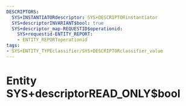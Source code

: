 ```yaml
---
DESCRIPTORS:
  SYS+INSTANTIATORdescriptor: SYS+DESCRIPTORinstantiator
  SYS+descriptorINVARIANT$bool: true
  SYS+descriptor_map-REQUESTID$operationid:
    SYS+requestid-ENTITY_REPORT:
    - ENTITY_REPORToperationid
tags:
- SYS+ENTITY_TYPEclassifier/SYS+DESCRIPTORclassifier_value
---
```

# Entity SYS+descriptorREAD_ONLY$bool

